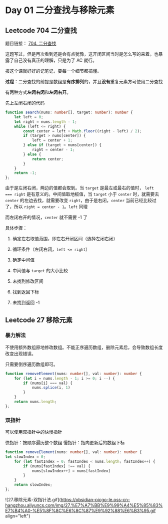 # Day 01 二分查找与移除元素

## Leetcode 704 二分查找

题目链接： [704\. 二分查找](https://leetcode.cn/problems/binary-search/)

这题写过，但是再次看到还是会有点犹豫，这开闭区间当时是怎么写的来着。也暴露了自己没有真正的理解，只是为了 AC 就行。

报这个课就好好的记笔记，要每一个细节都搞懂。

**过程**：二分查找的前提是数组是**有序排列**的，并且**没有**重复元素方可使用二分查找

有两种方式**左闭右闭**和**左闭右开**。

先上左闭右闭的代码

```typescript
function search(nums: number[], target: number): number {
	let left = 0;
	let right = nums.length - 1;
	while (left <= right) {
		const center = left + Math.floor((right - left) / 2);
		if (target > nums[center]) {
			left = center + 1;
		} else if (target < nums[center]) {
			right = center - 1;
		} else {
			return center;
		}
	}
	return -1;
};
```

由于是左闭右闭，两边的值都会取到。当 `target` 是最左或最右的值时， `left === right` 是有意义的。中间值取地板值，当 `target` 小于 `center` 时，就需要去 `center` 的左边去找，就需要改变 `right`，由于是右闭，`center` 当前已经比较过了，所以 `right = center - 1`。`left` 同理

而左闭右开的情况，`center` 就不需要 -1 了

具体步骤：

1. 确定左右取值范围，即左右开闭区间（选择左闭右闭）
    
2. 循环条件（左闭右闭，`left <= right`）
    
3. 确定中间值
    
4. 中间值与 `target` 的大小比较
    
5. 未找到修改区间
    
6. 找到返回下标
    
7. 未找到返回 -1
    

## Leetcode 27 移除元素

### 暴力解法

不使用额外数组原地修改数组。不能正序遍历数组，删除元素后，会导致数组长度改变出现错误。

只需要倒序遍历数组即可。

```typescript
function removeElement(nums: number[], val: number): number {
	for (let i = nums.length - 1; i >= 0; i --) {
		if (nums[i] === val) {
			nums.splice(i, 1)
		}
	}
	return nums.length;
};
```

### 双指针

可以使用双指针中的快慢指针

快指针：按顺序遍历整个数组 慢指针：指向更新后的数组下标

```typescript
function removeElement(nums: number[], val: number): number {
let slowIndex = 0;
	for (let fastIndex = 0; fastIndex < nums.length; fastIndex++) {
		if (nums[fastIndex] !== val) {
			nums[slowIndex++] = nums[fastIndex]
		}
	}
	return slowIndex;
};
```

![27.移除元素-双指针法.gif](https://obsidian-picgo-le.oss-cn-hangzhou.aliyuncs.com/img/27.%E7%A7%BB%E9%99%A4%E5%85%83%E7%B4%A0-%E5%8F%8C%E6%8C%87%E9%92%88%E6%B3%95.gif align="left")